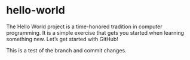 # hello-world
The Hello World project is a time-honored tradition in computer programming. It is a simple exercise that gets you started when learning something new. Let’s get started with GitHub!

This is a test of the branch and commit changes.
